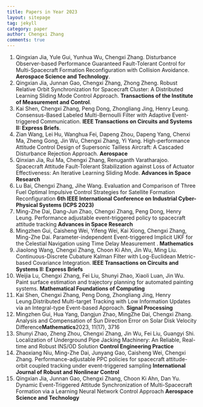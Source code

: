 ```yaml
---
title: Papers in Year 2023
layout: sitepage
tag: jekyll
category: paper
author: Chengxi Zhang
comments: true
---
```

<ol>
	<li>Qingxian Jia, Yule Gui, Yunhua Wu, Chengxi Zhang. Disturbance Observer-based Performance Guaranteed Fault-Tolerant Control for Multi-Spacecraft Formation Reconfiguration with Collision Avoidance. <b>Aerospace Science and Technology</b>. </li>
	<li>Qingxian Jia, Junnan Gao, Chengxi Zhang, Zhong Zheng. Robust Relative Orbit Synchronization for Spacecraft Cluster: A Distributed Learning Sliding Mode Control Approach. <b>Transactions of the Institute of Measurement and Control</b>. </li>
	<li>Kai Shen, Chengxi Zhang, Peng Dong, Zhongliang Jing, Henry Leung.  Consensus-Based Labeled Multi-Bernoulli Filter with Adaptive Event-triggered Communication. <b>IEEE Transactions on Circuits and Systems II: Express Briefs</b>. </li>
	<li>Zian Wang, Lei Hu, Wanghua Fei, Dapeng Zhou, Dapeng Yang, Chenxi Ma, Zheng Gong, Jin Wu, Chengxi Zhang, Yi Yang. High-performance Attitude Control Design of Supersonic Tailless Aircraft: A Cascaded Disturbance Rejection Approach. <b>Aerospace</b></li>
	<li>Qinxian Jia, Rui Ma, Chengxi Zhang, Renuganth Varatharajoo. Spacecraft Attitude Fault-Tolerant Stabilization against Loss of Actuator Effectiveness: An Iterative Learning Sliding Mode. <b>Advances in Space Research</b> </li>
	<li>Lu Bai, Chengxi Zhang, Jihe Wang. Evaluation and Comparison of Three Fuel Optimal Impulsive Control Strategies for Satellite Formation Reconfiguration <b>6th IEEE International Conference on Industrial Cyber-Physical Systems (ICPS 2023)</b> </li>
	<li>Ming-Zhe Dai, Dang-Jun Zhao, Chengxi Zhang, Peng Dong, Henry Leung. Performance adjustable event-triggered policy to spacecraft attitude tracking <b>Advances in Space Research</b> </li>
	<li>Mingzhen Gui, Caisheng Wei, Yifeng Wei, Kai Xiong, Chengxi Zhang, Ming-Zhe Dai. Parameter-independent Event-triggered Implicit UKF for the Celestial Navigation using Time Delay Measurement . <b>Mathematics</b></li>
	<li>Jiaolong Wang, Chengxi Zhang, Choon Ki Ahn, Jin Wu, Ming Liu. Continuous-Discrete Cubature Kalman Filter with Log-Euclidean Metric-based Covariance Integration.  <b>IEEE Transactions on Circuits and Systems II: Express Briefs</b></li>
    	<li>Weijia Lu, Chengxi Zhang, Fei Liu, Shunyi Zhao, Xiaoli Luan, Jin Wu. Paint surface estimation and trajectory planning for automated painting systems.  <b>Mathematical Foundations of Computing</b></li>
     	<li>Kai Shen, Chengxi Zhang, Peng Dong, Zhongliang Jing, Henry Leung.Distributed Multi-target Tracking with Low Information Updates via an Integral-type Event-based Approach.  <b>Signal Processing</b></li>
    	<li>Mingzhen Gui, Hua Yang, Dangjun Zhao, MingZhe Dai, Chengxi Zhang. Analysis and Compensation of Sun Direction Error on Solar Disk Velocity Difference<b>Mathematics</b>2023, 11(17), 3716</li>
    	<li>Shunyi Zhao, Zheng Zhou, Chengxi Zhang, Jin Wu, Fei Liu, Guangyi Shi. Localization of Underground Pipe Jacking Machinery: An Reliable, Real-time and Robust INS/OD Solution <b>Control Engineering Practice
</b></li>
    	<li>Zhaoxiang Niu, Ming-Zhe Dai, Junyang Gao, Caisheng Wei, Chengxi Zhang. Performance-adjustable PPC policies for spacecraft attitude-orbit coupled tracking under event-triggered sampling
 <b>International Journal of Robust and Nonlinear Control</b></li>
	<li>Qingxian Jia, Junnan Gao, Chengxi Zhang, Choon Ki Ahn, Dan Yu. Dynamic Event-Triggered Attitude Synchronization of Multi-Spacecraft Formation via a Learning Neural Network Control Approach
 <b>Aerospace Science and Technology</b></li>

</ol>







<!--

	<li>Ming-Zhe Dai, <b>Chengxi Zhang*</b>, Henry Leung, Peng Dong, Bo Li. Distributed Integral-type Edge-event- and Self-triggered Synchronization for Nonlinear Multi-agent Systems. <b>IEEE Transactions on Systems, Man and Cybernetics: Systems</b>. (Under Revision)</li>
	<li><b>Chengxi Zhang</b>, Ming-Zhe Dai, Jin Wu, Bing Xiao, Bo Li, Mingjiang Wang. Neural-networks and event-based fault-tolerant control for spacecraft attitude stabilization, <b>Aerospace Science and Technology</b>. (Under Revision)</li>
	
	<li>Ming-Zhe Dai , Choon Ki Ahn, Jin Wu, <b>Chengxi Zhang</b>, Mingzhen Gui, Performance Adjustable Event-Triggered Synchronization Policies to Nonlinear Multi-Agent Systems, <b>IEEE Systems Journal. </b>(Under Review)</li>
	<li>Ming-Zhe Dai, <b>Chengxi Zhang</b>, Peng Dong, Henry Leung. Lp function based event-triggered policy tospacecraft attitude tracking<b>IEEE Transactions on Automatic Control</b>(Under Revision)</li>

</font>这个用来调整行间距
(师傅的雪人)

<img src="{{site.url}}/images/posts/2016-01-22-snowman.jpg " alt="" width="400" height="400" title="" align="" />

![mysnowman]({{site.url}}/images/posts/2016-01-22-snowman.JPG)

<img src="{{site.url}}/images/posts/SJTUDawn.jpg " alt="" width="480" height="360" title="" align="" />

-->

